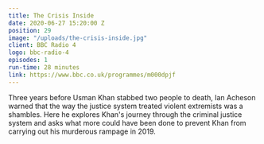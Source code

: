 ```yaml
---
title: The Crisis Inside
date: 2020-06-27 15:20:00 Z
position: 29
image: "/uploads/the-crisis-inside.jpg"
client: BBC Radio 4
logo: bbc-radio-4
episodes: 1
run-time: 28 minutes
link: https://www.bbc.co.uk/programmes/m000dpjf
---
```


Three years before Usman Khan stabbed two people to death, Ian Acheson warned that the way the justice system treated violent extremists was a shambles. Here he explores Khan's journey through the criminal justice system and asks what more could have been done to prevent Khan from carrying out his murderous rampage in 2019.